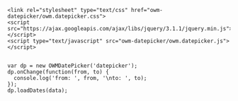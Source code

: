     <link rel="stylesheet" type="text/css" href="owm-datepicker/owm.datepicker.css">
    <script src="https://ajax.googleapis.com/ajax/libs/jquery/3.1.1/jquery.min.js"></script>
    <script type="text/javascript" src="owm-datepicker/owm.datepicker.js"></script>


    var dp = new OWMDatePicker('datepicker');
    dp.onChange(function(from, to) {
      console.log('from: ', from, '\nto: ', to);
    });
    dp.loadDates(data);